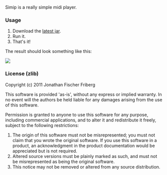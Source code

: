 
Simip is a really simple midi player.

### Usage

1. Download the [latest jar](https://github.com/downloads/odyssomay/simip/simip-1-standalone.jar).
2. Run it.
3. That's it!

The result should look something like this:

![](https://github.com/downloads/odyssomay/simip/simip-example.png)

### License (zlib)

Copyright (c) 2011 Jonathan Fischer Friberg

This software is provided 'as-is', without any express or implied
warranty. In no event will the authors be held liable for any damages
arising from the use of this software.

Permission is granted to anyone to use this software for any purpose,
including commercial applications, and to alter it and redistribute it
freely, subject to the following restrictions:

1. The origin of this software must not be misrepresented; you must not claim that you wrote the original software. If you use this software in a product, an acknowledgment in the product documentation would be appreciated but is not required.
2. Altered source versions must be plainly marked as such, and must not be misrepresented as being the original software.
3. This notice may not be removed or altered from any source distribution.

